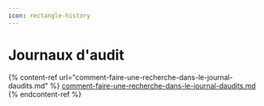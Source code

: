 ```yaml
---
icon: rectangle-history
---
```


# Journaux d'audit

{% content-ref url="comment-faire-une-recherche-dans-le-journal-daudits.md" %}
[comment-faire-une-recherche-dans-le-journal-daudits.md](comment-faire-une-recherche-dans-le-journal-daudits.md)
{% endcontent-ref %}